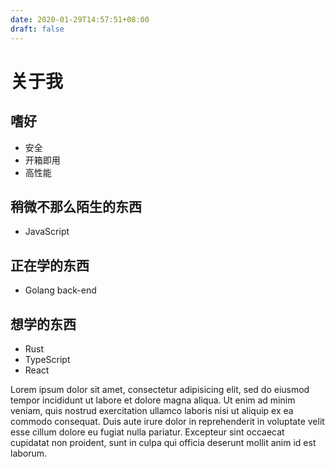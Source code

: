 ```yaml
---
date: 2020-01-29T14:57:51+08:00
draft: false
---
```


# 关于我

## 嗜好

* 安全
* 开箱即用
* 高性能

## 稍微不那么陌生的东西

* JavaScript

## 正在学的东西

* Golang back-end

## 想学的东西

* Rust
* TypeScript
* React

Lorem ipsum dolor sit amet, consectetur adipisicing elit, sed do eiusmod tempor incididunt ut labore et dolore magna aliqua. Ut enim ad minim veniam, quis nostrud exercitation ullamco laboris nisi ut aliquip ex ea commodo consequat. Duis aute irure dolor in reprehenderit in voluptate velit esse cillum dolore eu fugiat nulla pariatur. Excepteur sint occaecat cupidatat non proident, sunt in culpa qui officia deserunt mollit anim id est laborum.
